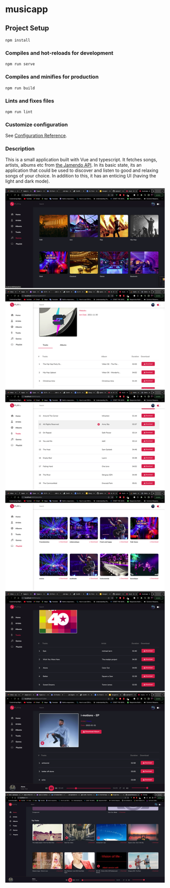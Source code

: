 # musicapp

## Project Setup
```
npm install
```

### Compiles and hot-reloads for development
```
npm run serve
```

### Compiles and minifies for production
```
npm run build
```

### Lints and fixes files
```
npm run lint
```

### Customize configuration
See [Configuration Reference](https://cli.vuejs.org/config/).

### Description
This is a small application built with Vue and typescript. It fetches songs, artists, albums etc from [the Jamendo API](https://developer.jamendo.com/v3.0). In its basic state, its an application that could be used to discover and listen to good and relaxing songs of your choice. In addition to this, it has an enticing UI (having the light and dark mode).

![IMG 1](https://github.com/ejsmart111/vue-music/blob/master/src/assets/Screenshot2022-09-02.png)
![IMG 2](https://github.com/ejsmart111/vue-music/blob/master/src/assets/img2.png)
![IMG 3](https://github.com/ejsmart111/vue-music/blob/master/src/assets/img3.png)
![IMG 4](https://github.com/ejsmart111/vue-music/blob/master/src/assets/img4.png)
![IMG 5](https://github.com/ejsmart111/vue-music/blob/master/src/assets/img6.png)
![IMG 6](https://github.com/ejsmart111/vue-music/blob/master/src/assets/img7.png)
![IMG 7](https://github.com/ejsmart111/vue-music/blob/master/src/assets/img5.png)
